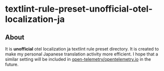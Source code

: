 # textlint-rule-preset-unofficial-otel-localization-ja

## About

It is **unofficial** otel localization ja textlint rule preset directory.
It is created to make my personal Japanese translation activity more efficient.
I hope that a similar setting will be included in [open-telemetry/opentelemetry.io](https://github.com/open-telemetry/opentelemetry.io) in the future.
